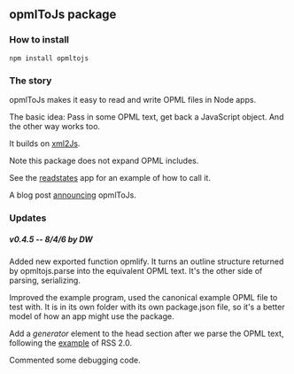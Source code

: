 ## opmlToJs package

### How to install

`npm install opmltojs`

### The story

opmlToJs makes it easy to read and write OPML files in Node apps. 

The basic idea: Pass in some OPML text, get back a JavaScript object. And the other way works too. 

It builds on <a href="https://github.com/Leonidas-from-XIV/node-xml2js">xml2Js</a>.

Note this package does not expand OPML includes. 

See the <a href="https://github.com/scripting/opmlToJs/tree/master/examples/readstates">readstates</a> app for an example of how to call it. 

A blog post <a href="http://scripting.com/2017/08/07.html#a093801">announcing</a> opmlToJs.

### Updates

##### v0.4.5 -- 8/4/6 by DW

Added new exported function opmlify. It turns an outline structure returned by opmltojs.parse into the equivalent OPML text. It's the other side of parsing, serializing. 

Improved the example program, used the canonical example OPML file to test with. It is in its own folder with its own package.json file, so it's a better model of how an app might use the package. 

Add a <i>generator</i> element to the head section after we parse the OPML text, following the <a href="http://cyber.harvard.edu/rss/rss.html#optionalChannelElements">example</a> of RSS 2.0. 

Commented some debugging code. 

